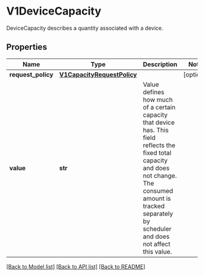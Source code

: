 # V1DeviceCapacity

DeviceCapacity describes a quantity associated with a device.
## Properties
Name | Type | Description | Notes
------------ | ------------- | ------------- | -------------
**request_policy** | [**V1CapacityRequestPolicy**](V1CapacityRequestPolicy.md) |  | [optional] 
**value** | **str** | Value defines how much of a certain capacity that device has.  This field reflects the fixed total capacity and does not change. The consumed amount is tracked separately by scheduler and does not affect this value. | 

[[Back to Model list]](../README.md#documentation-for-models) [[Back to API list]](../README.md#documentation-for-api-endpoints) [[Back to README]](../README.md)


